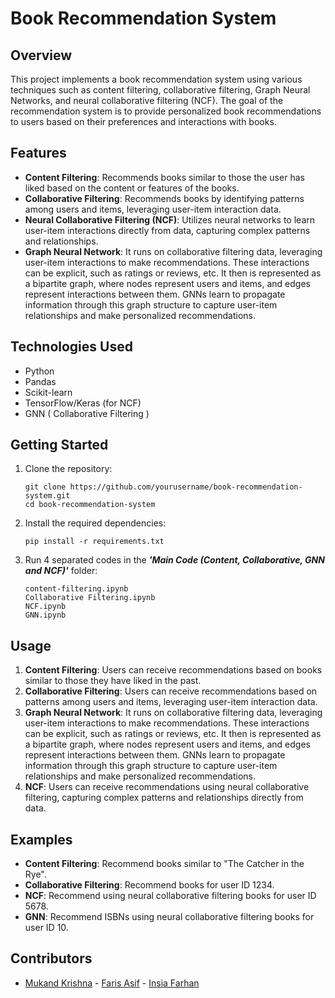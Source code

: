 # Book Recommendation System

## Overview
This project implements a book recommendation system using various techniques such as content filtering, collaborative filtering, Graph Neural Networks, and neural collaborative filtering (NCF). 
The goal of the recommendation system is to provide personalized book recommendations to users based on their preferences and interactions with books.

## Features
- **Content Filtering**: Recommends books similar to those the user has liked based on the content or features of the books.
- **Collaborative Filtering**: Recommends books by identifying patterns among users and items, leveraging user-item interaction data.
- **Neural Collaborative Filtering (NCF)**: Utilizes neural networks to learn user-item interactions directly from data, capturing complex patterns and relationships.
- **Graph Neural Network**: It runs on collaborative filtering data, leveraging user-item interactions to make recommendations. These interactions can be explicit, such as ratings or reviews, etc.
It then is represented as a bipartite graph, where nodes represent users and items, and edges represent interactions between them. GNNs learn to propagate information through this graph structure to capture user-item relationships and make personalized recommendations.

## Technologies Used
- Python
- Pandas
- Scikit-learn
- TensorFlow/Keras (for NCF)
- GNN ( Collaborative Filtering )

## Getting Started
1. Clone the repository:
    ```
    git clone https://github.com/yourusername/book-recommendation-system.git
    cd book-recommendation-system
    ```
2. Install the required dependencies:

    ```
    pip install -r requirements.txt
    ```
3. Run 4 separated codes in the ***'Main Code (Content, Collaborative, GNN and NCF)'*** folder:

    ```
    content-filtering.ipynb
    Collaborative Filtering.ipynb
    NCF.ipynb
    GNN.ipynb
    ```

## Usage
1. **Content Filtering**: Users can receive recommendations based on books similar to those they have liked in the past. 
2. **Collaborative Filtering**: Users can receive recommendations based on patterns among users and items, leveraging user-item interaction data.
3. **Graph Neural Network**: It runs on collaborative filtering data, leveraging user-item interactions to make recommendations. These interactions can be explicit, such as ratings or reviews, etc.
It then is represented as a bipartite graph, where nodes represent users and items, and edges represent interactions between them. GNNs learn to propagate information through this graph structure to capture user-item relationships and make personalized recommendations.
5. **NCF**: Users can receive recommendations using neural collaborative filtering, capturing complex patterns and relationships directly from data.

## Examples
- **Content Filtering**: Recommend books similar to "The Catcher in the Rye".
- **Collaborative Filtering**: Recommend books for user ID 1234.
- **NCF**: Recommend using neural collaborative filtering books for user ID 5678.
- **GNN**: Recommend ISBNs using neural collaborative filtering books for user ID 10.

## Contributors
- [Mukand Krishna](https://github.com/MukandKrishna) - [Faris Asif](https://github.com/farisasif7) - [Insia Farhan](https://github.com/K200265-Insia-Farhan)

